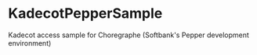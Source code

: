 # KadecotPepperSample
Kadecot access sample for Choregraphe (Softbank's Pepper development environment)
